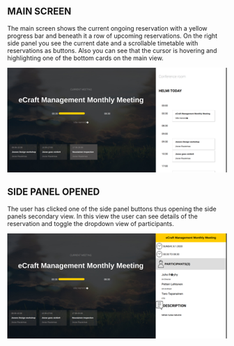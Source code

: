 ## MAIN SCREEN
The main screen shows the current ongoing reservation with a yellow progress bar and beneath it a row of upcoming reservations.
On the right side panel you see the current date and a scrollable timetable with reservations as buttons.
Also you can see that the cursor is hovering and highlighting one of the bottom cards on the main view.

![alku kuva](https://github.com/Radiant92/info-screen/blob/master/documentation/pictures/alku.png)

## SIDE PANEL OPENED

The user has clicked one of the side panel buttons thus opening the side panels secondary view.
In this view the user can see details of the reservation and toggle the dropdown view of participants.


![eventti auki](https://github.com/Radiant92/info-screen/blob/master/documentation/pictures/eventOpen.png)
